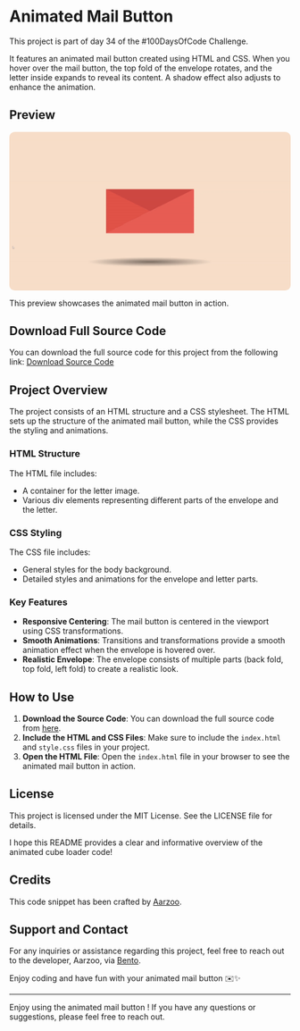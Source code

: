 # Animated Mail Button

This project is part of day 34 of the #100DaysOfCode Challenge.

It features an animated mail button created using HTML and CSS. When you hover over the mail button, the top fold of the envelope rotates, and the letter inside expands to reveal its content. A shadow effect also adjusts to enhance the animation.

## Preview

<div style="display: flex; align-items: center; justify-content: center; width: 100%; border-radius: 0.6rem;">
    <img src="preview.gif" alt="preview GIF" width="100%" height="100%" style="overflow: none; border-radius: inherit;"/>
</div>

This preview showcases the animated mail button in action.

## Download Full Source Code

You can download the full source code for this project from the following link: [Download Source Code](https://t.me/CodeWithAarzoo)

## Project Overview

The project consists of an HTML structure and a CSS stylesheet. The HTML sets up the structure of the animated mail button, while the CSS provides the styling and animations.

### HTML Structure

The HTML file includes:

- A container for the letter image.
- Various div elements representing different parts of the envelope and the letter.

### CSS Styling

The CSS file includes:

- General styles for the body background.
- Detailed styles and animations for the envelope and letter parts.

### Key Features

- **Responsive Centering**: The mail button is centered in the viewport using CSS transformations.
- **Smooth Animations**: Transitions and transformations provide a smooth animation effect when the envelope is hovered over.
- **Realistic Envelope**: The envelope consists of multiple parts (back fold, top fold, left fold) to create a realistic look.

## How to Use

1. **Download the Source Code**: You can download the full source code from [here](https://t.me/CodeWithAarzoo).
2. **Include the HTML and CSS Files**: Make sure to include the `index.html` and `style.css` files in your project.
3. **Open the HTML File**: Open the `index.html` file in your browser to see the animated mail button in action.

## License

This project is licensed under the MIT License. See the LICENSE file for details.

I hope this README provides a clear and informative overview of the animated cube loader code!

## Credits

This code snippet has been crafted by [Aarzoo](https://twitter.com/withaarzoo).

## Support and Contact

For any inquiries or assistance regarding this project, feel free to reach out to the developer, Aarzoo, via [Bento](https://bento.me/withaarzoo).

Enjoy coding and have fun with your animated mail button ✉️✨

---

Enjoy using the animated mail button ! If you have any questions or suggestions, please feel free to reach out.
